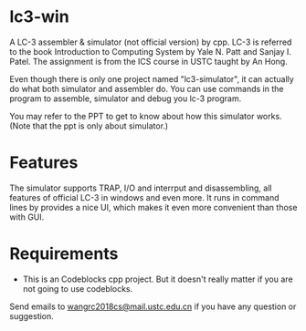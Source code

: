 # lc3-win
A  LC-3 assembler &amp; simulator (not official version) by cpp. LC-3 is referred to the book Introduction to Computing System by Yale N. Patt and Sanjay I. Patel. The assignment is from the ICS course in USTC taught by An Hong.

Even though there is only one project named "lc3-simulator", it can actually do what both simulator and assembler do. You can use commands in the program to assemble, simulator and debug you lc-3 program. 

You may refer to the PPT to get to know about how this simulator works. (Note that the ppt is only about simulator.)

# Features
The simulator supports TRAP, I/O and interrput and disassembling, all features of official LC-3 in windows and even more. It runs in command lines by provides a nice UI, which makes it even more convenient than those with GUI.

# Requirements
* This is an Codeblocks cpp project. But it doesn't really matter if you are not going to use codeblocks.

Send emails to wangrc2018cs@mail.ustc.edu.cn if you have any question or suggestion.
